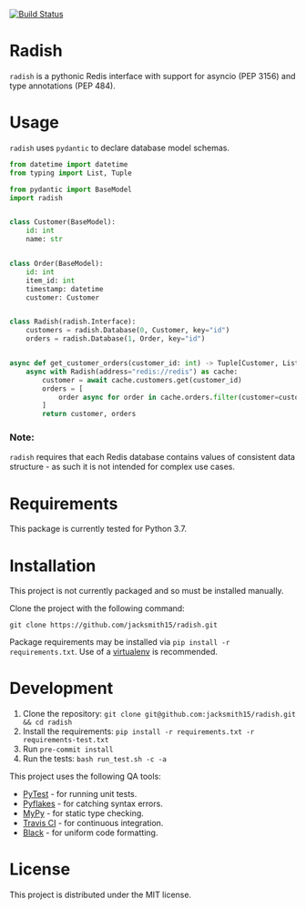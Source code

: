 [![Build Status](https://travis-ci.com/jacksmith15/radish.svg?token=JrMQr8Ynsmu5tphpTQ2p&branch=master)](https://travis-ci.com/jacksmith15/radish)
# Radish
`radish` is a pythonic Redis interface with support for asyncio (PEP 3156) and type annotations (PEP 484).

# Usage
`radish` uses `pydantic` to declare database model schemas.

```python
from datetime import datetime
from typing import List, Tuple

from pydantic import BaseModel
import radish


class Customer(BaseModel):
    id: int
    name: str


class Order(BaseModel):
    id: int
    item_id: int
    timestamp: datetime
    customer: Customer


class Radish(radish.Interface):
    customers = radish.Database(0, Customer, key="id")
    orders = radish.Database(1, Order, key="id")


async def get_customer_orders(customer_id: int) -> Tuple[Customer, List[Order]]:
    async with Radish(address="redis://redis") as cache:
        customer = await cache.customers.get(customer_id)
        orders = [
            order async for order in cache.orders.filter(customer=customer)
        ]
        return customer, orders
```

### Note:
`radish` requires that each Redis database contains values of consistent data structure - as such it is not intended for complex use cases.

# Requirements
This package is currently tested for Python 3.7.

# Installation
This project is not currently packaged and so must be installed manually.

Clone the project with the following command:
```
git clone https://github.com/jacksmith15/radish.git
```

Package requirements may be installed via `pip install -r requirements.txt`. Use of a [virtualenv](https://virtualenv.pypa.io/) is recommended.

# Development
1. Clone the repository: `git clone git@github.com:jacksmith15/radish.git && cd radish`
2. Install the requirements: `pip install -r requirements.txt -r requirements-test.txt`
3. Run `pre-commit install`
4. Run the tests: `bash run_test.sh -c -a`

This project uses the following QA tools:
- [PyTest](https://docs.pytest.org/en/latest/) - for running unit tests.
- [Pyflakes](https://github.com/PyCQA/pyflakes) - for catching syntax errors.
- [MyPy](http://mypy-lang.org/) - for static type checking.
- [Travis CI](https://travis-ci.org/) - for continuous integration.
- [Black](https://black.readthedocs.io/en/stable/) - for uniform code formatting.

# License
This project is distributed under the MIT license.
